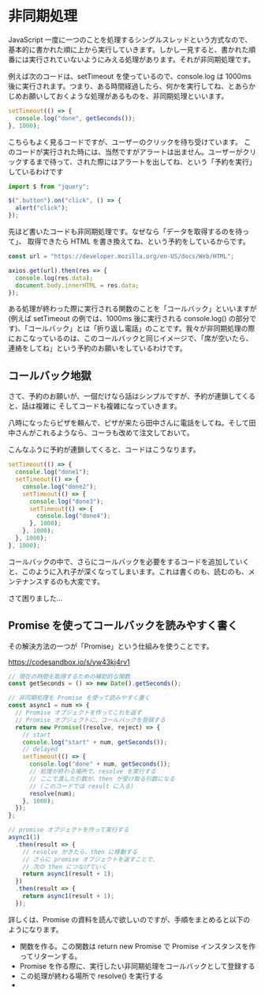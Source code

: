 # 非同期処理

JavaScript 一度に一つのことを処理するシングルスレッドという方式なので、基本的に書かれた順に上から実行していきます。しかし一見すると、書かれた順番には実行されていないようにみえる処理があります。それが非同期処理です。

例えば次のコードは、setTimeout を使っているので、console.log は 1000ms 後に実行されます。つまり、ある時間経過したら、何かを実行してね、とあらかじめお願いしておくような処理があるものを、非同期処理といいます。

```js
setTimeout(() => {
  console.log("done", getSeconds());
}, 1000);
```

こちらもよく見るコードですが、ユーザーのクリックを待ち受けています。
このコードが実行された時には、当然ですがアラートは出ません。ユーザーがクリックするまで待って、された際にはアラートを出してね、という「予約を実行」しているわけです


```js
import $ from "jquery";

$(".button").on("click", () => {
  alert("click");
});
```

先ほど書いたコードも非同期処理です。なぜなら「データを取得するのを待って」、
取得できたら HTML を書き換えてね、という予約をしているからです。


```js
const url = "https://developer.mozilla.org/en-US/docs/Web/HTML";

axios.get(url).then(res => {
  console.log(res.data);
  document.body.innerHTML = res.data;
});
```

ある処理が終わった際に実行される関数のことを「コールバック」といいますが(例えば setTimeout の例では、1000ms 後に実行される console.log() の部分です)、「コールバック」とは「折り返し電話」のことです。我々が非同期処理の際におこなっているのは、このコールバックと同じイメージで、「席が空いたら、連絡をしてね」という予約のお願いをしているわけです。

## コールバック地獄

さて、予約のお願いが、一個だけなら話はシンプルですが、予約が連鎖してくると、話は複雑に
そしてコードも複雑になっていきます。

八時になったらピザを頼んで、ピザが来たら田中さんに電話をしてね。そして田中さんがこれるようなら、コーラも改めて注文しておいて。

こんなふうに予約が連鎖してくると、コードはこうなります。

```js
setTimeout(() => {
  console.log("done1");
  setTimeout(() => {
    console.log("done2");
    setTimeout(() => {
      console.log("done3");
      setTimeout(() => {
        console.log("done4");
      }, 1000);
    }, 1000);
  }, 1000);
}, 1000);

```

コールバックの中で、さらにコールバックを必要をするコードを追加していくと、このように入れ子が深くなってしまいます。これは書くのも、読むのも、メンテナンスするのも大変です。

さて困りました…

## Promise を使ってコールバックを読みやすく書く

その解決方法の一つが「Promise」という仕組みを使うことです。

https://codesandbox.io/s/yw43kj4rv1

```js
// 現在の時間を取得するための補助的な関数
const getSeconds = () => new Date().getSeconds();

// 非同期処理を Promise を使って読みやすく書く
const async1 = num => {
  // Promise オブジェクトを作ってこれを返す
  // Promise オブジェクトに、コールバックを登録する
  return new Promise((resolve, reject) => {
    // start
    console.log("start" + num, getSeconds());
    // delayed
    setTimeout(() => {
      console.log("done" + num, getSeconds());
      // 処理が終わる場所で、resolve を実行する
      // ここで渡した引数が、then が受け取る引数になる
      // (このコードでは result に入る)
      resolve(num);
    }, 1000);
  });
};

// promise オブジェクトを作って実行する
async1(1)
  .then(result => {
    // resolve がきたら、then に移動する
    // さらに promise オブジェクトを返すことで、
    // 次の then につなげていく
    return async1(result + 1);
  })
  .then(result => {
    return async1(result + 1);
  });

```

詳しくは、Promise の資料を読んで欲しいのですが、手順をまとめると以下のようになります。

- 関数を作る。この関数は return new Promise で Promise インスタンスを作ってリターンする。
- Promise を作る際に、実行したい非同期処理をコールバックとして登録する
- この処理が終わる場所で resolve() を実行する
- 


